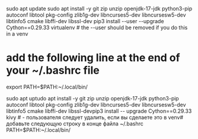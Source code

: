 sudo apt update
sudo apt install -y git zip unzip openjdk-17-jdk python3-pip autoconf libtool pkg-config zlib1g-dev libncurses5-dev libncursesw5-dev libtinfo5 cmake libffi-dev libssl-dev
pip3 install --user --upgrade Cython==0.29.33 virtualenv  # the --user should be removed if you do this in a venv

# add the following line at the end of your ~/.bashrc file
export PATH=$PATH:~/.local/bin/

sudo apt uptudo apt install -y git zip unzip openjdk-17-jdk python3-pip autoconf libtool pkg-config zlib1g-dev libncurses5-dev libncursesw5-dev libtinfo5 cmake libffi-dev libssl-devpip3 install -- upgrade Cython==0.29.33 kivy # - пользователя следует удалить, если вы сделаете это в venv# добавьте следующую строку в конце файла ~/.bashrc PATH=$PATH:~/.local/bin/